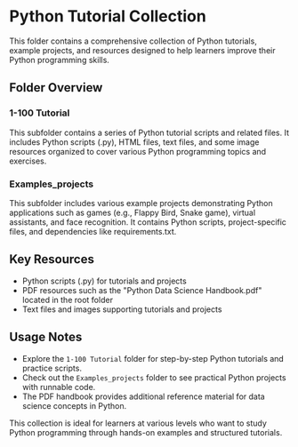 # Python Tutorial Collection

This folder contains a comprehensive collection of Python tutorials, example projects, and resources designed to help learners improve their Python programming skills.

## Folder Overview

### 1-100 Tutorial
This subfolder contains a series of Python tutorial scripts and related files. It includes Python scripts (.py), HTML files, text files, and some image resources organized to cover various Python programming topics and exercises.

### Examples_projects
This subfolder includes various example projects demonstrating Python applications such as games (e.g., Flappy Bird, Snake game), virtual assistants, and face recognition. It contains Python scripts, project-specific files, and dependencies like requirements.txt.

## Key Resources
- Python scripts (.py) for tutorials and projects
- PDF resources such as the "Python Data Science Handbook.pdf" located in the root folder
- Text files and images supporting tutorials and projects

## Usage Notes
- Explore the `1-100 Tutorial` folder for step-by-step Python tutorials and practice scripts.
- Check out the `Examples_projects` folder to see practical Python projects with runnable code.
- The PDF handbook provides additional reference material for data science concepts in Python.

This collection is ideal for learners at various levels who want to study Python programming through hands-on examples and structured tutorials.
